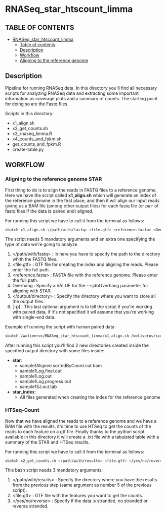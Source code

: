 # RNASeq_star_htscount_limma


## **TABLE OF CONTENTS**

<!-- TOC depthFrom:1 depthTo:6 withLinks:1 updateOnSave:1 orderedList:0 -->
- [RNASeq_star_htscount_limma](#RNASeq_star_htscount_limma)
  - [Table of contents](#table-of-contents)
  - [Description](#description)
  - [Workflow](#workflow)
   - [Aligning to the reference genome](#Aligning-to-the-reference-genome-star)
  

  
<!-- /TOC -->

## Description

Pipeline for running RNASeq data. In this directory you'll find all necessary scripts for analyzing RNASeq data and extracting some important information as coverage plots and a summary of counts. The starting point for doing so are the Fastq files. 

Scripts in this directory: 
* x1_align.sh
* x2_get_counts.sh
* x3_rnaseq_limma.R
* x4_counts_and_fpkm.sh
* get_counts_and_fpkm.R
* create-table.py

## WORKFLOW

### Aligning to the reference genome STAR
First thing to do is to align the reads in FASTQ files to a reference genome. Here we have the script called **x1_align.sh** which will generate an index of the reference genome in the first place, and then it will align our input reads giving us a BAM file (among other output files) for each fastq file (or pair of fastq files if the data is paired end) aligned. 

For running this script we have to call it from the terminal as follows: 
```bash
sbatch x1_align.sh </path/with/fastq> <file.gtf> <reference.fasta> <Overhang> </output/directory> [-p]
```
The script needs 5 mandatory arguments and an extra one specifying the type of data we're going to analyze. 

1. </path/with/fastq> : In here you have to specify the path to the directory whith the FASTQ files. 
2. <file.gtf> : GTF file for creating the index and aligning the reads. Please enter the full path. 
3. <reference.fasta> : FASTA file with the reference genome. Please enter the full path. 
4. Overhang : Specify a VALUE for the --sjdbOverhang parameter for aligning with STAR.
5. </output/directory> : Specify the directory where you want to store all the output files. 
6. \[-p] : This last optional argument is to tell the script if you're working with paired data, if it's not specified it wil assume that you're working with single-end data.  

Example of running the script with human paired data: 
```bash 
sbatch /woliveros/RNASeq_star_htscount_limma/x1_align.sh /woliveros/scratch/Test_RNASeq /woliveros/scratch/Test_RNASeq/Schizosaccharomyces_pombe.ASM294v2.39.gtf /woliveros/scratch/Test_RNASeq/Schizosaccharomyces_pombe.ASM294v2.dna.toplevel.fa 49 /woliveros/scratch/Test_RNASeq/results2
```
After running this script you'll find 2 new directories created inside the specified output directory with some files inside: 
* **star**:
  * sample1Aligned.sortedByCoord.out.bam
  * sample1Log.final.out
  * sample1Log.out
  * sample1Log.progress.out
  * sample1SJ.out.tab
* **star_index**:
  * All files generated when creating the indes for the reference genome

### HTSeq-Count 
Now that we have aligned the reads to a reference genome and we have a BAM file with the results, it's time to use HTSeq to get the counts of the reads to each feature on a gtf file. Finally thanks to the python script available in this directory it will create a .txt file with a tabulated table with a summary of the STAR and HTSeq results. 

For running this script we have to call it from the terminal as follows: 
```bash 
sbatch x2_get_counts.sh </path/with/results> <file.gtf> </yes/no/reverse>
```
This bash script needs 3 mandatory arguments: 

1. </path/with/results> : Specify the directory where you have the results from the previous step (same argument as number 5 of the previous script). 
2. <file.gtf> : GTF file with the features you want to get the counts. 
3. </yes/no/reverse> : Specify if the data is stranded, no stranded or reverse stranded. 

